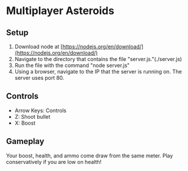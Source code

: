 Multiplayer Asteroids
======

Setup
------
1. Download node at [https://nodejs.org/en/download/](https://nodejs.org/en/download/)
2. Navigate to the directory that contains the file "server.js."(./server.js)
3. Run the file with the command "node server.js"
4. Using a browser, navigate to the IP that the server is running on. The server uses port 80.

Controls
------
+ Arrow Keys: Controls
+ Z: Shoot bullet
+ X: Boost

Gameplay
------
Your boost, health, and ammo come draw from the same meter. Play conservatively if you are low on health!
